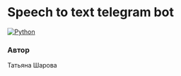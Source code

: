 # **Speech to text telegram bot**

[![Python](https://img.shields.io/badge/-Python-464646?style=flat-square&logo=Python)](https://www.python.org/)

### Автор
Татьяна Шарова